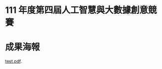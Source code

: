 # 111 年度第四屆人工智慧與大數據創意競賽

# 成果海報
[test.pdf](https://github.com/lee0721/presentation/111年度第四屆人工智慧與大數據創意競賽/成果海報.pdf).
